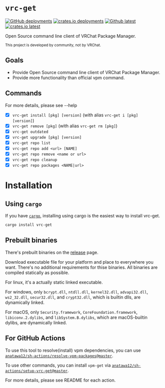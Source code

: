 `vrc-get`
====

[![GitHub deployments][shields-github-deploy]][release]
[![crates.io deployments][shields-crates-io-deploy]][crates-io]
[![Github latest][shields-github-version]][release]
[![crates.io latest][shields-crates-io-version]][crates-io]

Open Source command line client of VRChat Package Manager. 

<sub>This project is developed by community, not by VRChat.</sub>

## Goals

- Provide Open Source command line client of VRChat Package Manager.
- Provide more functionality than official vpm command.

## Commands

For more details, please see --help

- [x] `vrc-get install [pkg] [version]` (with alias `vrc-get i [pkg] [version]`)
- [x] `vrc-get remove [pkg]` (with alias `vrc-get rm [pkg]`)
- [x] `vrc-get outdated`
- [x] `vrc-get upgrade [pkg] [version]`
- [x] `vrc-get repo list`
- [x] `vrc-get repo add <url> [NAME]`
- [x] `vrc-get repo remove <name or url>`
- [x] `vrc-get repo cleanup`
- [x] `vrc-get repo packages <NAME|url>`

# Installation

## Using `cargo`

If you have [`cargo`][cargo], installing using cargo is the easiest way to install vrc-get.

```bash
cargo install vrc-get
```

## Prebuilt binaries

There's prebuilt binaries on the [release] page.

Download executable file for your platform and place to everywhere you want.
There's no additional requirements for thise binaries. All binaries are compiled statically as possible.

For linux, it's a actually static linked executable.

For windows, only `bcrypt.dll`, `ntdll.dll`, `kernel32.dll`, `advapi32.dll`, `ws2_32.dll`, `secur32.dll`, 
and `crypt32.dll`, which is builtin dlls, are dynamically linked.

For macOS, only `Security.framework`, `CoreFoundation.framework`, `libiconv.2.dylibs`, and `libSystem.B.dylibs`, 
which are macOS-builtin dylibs, are dynamically linked.

## For GitHub Actions

To use this tool to resolve(install) vpm dependencies, you can use 
[`anatawa12/sh-actions/resolve-vpm-packages@master`][resolve-vpm-packages].

To use other commands, you can install `vpm-get` via [`anatawa12/sh-actions/setup-vrc-get@master`][setup-vrc-get].

For more details, please see README for each action.

[shields-github-deploy]: https://img.shields.io/github/deployments/anatawa12/vrc-get/master%20branch?label=github%20deployment
[shields-crates-io-deploy]: https://img.shields.io/github/deployments/anatawa12/vrc-get/crates.io?label=crates.io%20deployment
[shields-github-version]: https://img.shields.io/github/v/release/anatawa12/vrc-get
[shields-crates-io-version]: https://img.shields.io/crates/v/vrc-get

[cargo]: https://github.com/rust-lang/cargo/
[release]: https://github.com/anatawa12/vrc-get/releases/latest
[resolve-vpm-packages]: https://github.com/anatawa12/sh-actions/tree/master/resolve-vpm-packages
[setup-vrc-get]: https://github.com/anatawa12/sh-actions/tree/master/setup-vrc-get
[crates-io]: https://crates.io/crates/vrc-get
